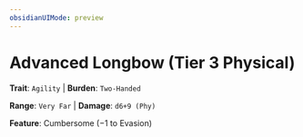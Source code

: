 ```yaml
---
obsidianUIMode: preview
---
```

# Advanced Longbow (Tier 3 Physical)

**Trait**: `Agility` | **Burden**: `Two-Handed`

**Range**: `Very Far` | **Damage**: `d6+9 (Phy)`

**Feature**: Cumbersome (−1 to Evasion)